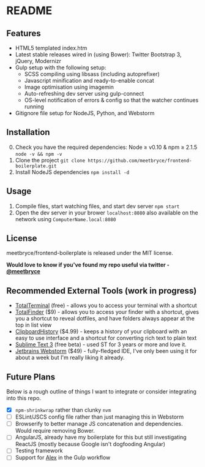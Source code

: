 # README

## Features

- HTML5 templated index.htm
- Latest stable releases wired in (using Bower): Twitter Bootstrap 3, jQuery, Modernizr
- Gulp setup with the following setup:
    - SCSS compiling using libsass (including autoprefixer)
    - Javascript minification and ready-to-enable concat
    - Image optimisation using imagemin
    - Auto-refreshing dev server using gulp-connect
    - OS-level notification of errors & config so that the watcher continues running
- Gitignore file setup for NodeJS, Python, and Webstorm

## Installation

0. Check you have the required dependencies: Node ≥ v0.10 & npm ≥ 2.1.5 `node -v && npm -v`
1. Clone the project `git clone https://github.com/meetbryce/frontend-boilerplate.git`
2. Install NodeJS dependencies `npm install -d`

## Usage

1. Compile files, start watching files, and start dev server `npm start`
2. Open the dev server in your brower `localhost:8080` also available on the network using `ComputerName.local:8080`

## License

meetbryce/frontend-boilerplate is released under the MIT license.

**Would love to know if you've found my repo useful via twitter - [@meetbryce](http://twitter.com/meetbryce)**


## Recommended External Tools (work in progress)

- [TotalTerminal](http://totalterminal.binaryage.com/) (free) - allows you to access your terminal with a shortcut
- [TotalFinder](http://totalfinder.binaryage.com/) ($9) - allows you to access your finder with a shortcut, gives you a shortcut to reveal dotfiles, and have folders always appear at the top in list view
- [ClipboardHistory](https://itunes.apple.com/us/app/clipboard-history/id420939835?mt=12) ($4.99) - keeps a history of your clipboard with an easy to use interface and a shortcut for converting rich text to plain text
- [Sublime Text 3](https://www.sublimetext.com/3) (free beta) - used ST for 3 years or more and love it.
- [Jetbrains Webstorm](https://www.jetbrains.com/webstorm/) ($49) - fully-fledged IDE, I've only been using it for about a week but I'm really liking it already.


## Future Plans

Below is a rough outline of things I want to integrate or consider integrating into this repo.

- [x] `npm-shrinkwrap` rather than clunky `nvm`
- [ ] ESLint/JSCS config file rather than just managing this in Webstorm 
- [ ] Browserify to better manage JS concatenation and dependencies. Would require removing Bower.
- [ ] AngularJS, already have my boilerplate for this but still investigating ReactJS (mostly because Google isn't dogfooding Angular)
- [ ] Testing framework
- [ ] Support for [Alex](https://github.com/wooorm/alex) in the Gulp workflow
